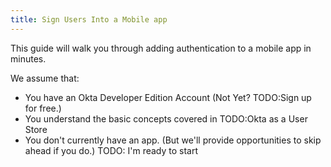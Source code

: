```yaml
---
title: Sign Users Into a Mobile app
---
```

This guide will walk you through adding authentication to a mobile app in minutes.

We assume that:
* You have an Okta Developer Edition Account (Not Yet? TODO:Sign up for free.)
* You understand the basic concepts covered in TODO:Okta as a User Store
* You don't currently have an app. (But we'll provide opportunities to skip ahead if you do.)
TODO: I'm ready to start
